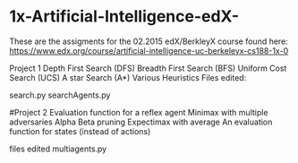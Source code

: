 # 1x-Artificial-Intelligence-edX-
These are the assigments for the 02.2015 edX/BerkleyX course found here: https://www.edx.org/course/artificial-intelligence-uc-berkeleyx-cs188-1x-0

Project 1
Depth First Search (DFS)
Breadth First Search (BFS)
Uniform Cost Search (UCS)
A star Search (A*)
Various Heuristics
Files edited:

search.py
searchAgents.py

#Project 2
Evaluation function for a reflex agent
Minimax with multiple adversaries
Alpha Beta pruning
Expectimax with average
An evaluation function for states (instead of actions)

files edited
multiagents.py
